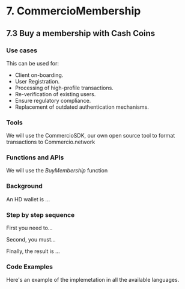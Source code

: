 # 7. CommercioMembership


## 7.3 Buy a membership with Cash Coins

### Use cases

This can be used for:

* Client on-boarding.
* User Registration.
* Processing of high-profile transactions.
* Re-verification of existing users.
* Ensure regulatory compliance.
* Replacement of outdated authentication mechanisms.

### Tools

We will use the CommercioSDK, our own open source tool to format transactions to Commercio.network

### Functions and APIs

We will use the _BuyMembership_ function



###  Background

An HD wallet is ...

### Step by step sequence

First you need to...

Second, you must...

Finally, the result is ...

### Code Examples

Here's an example of the implemetation in all the available languages.

